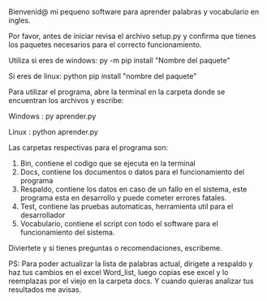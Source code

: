 Bienvenid@ mi pequeno software para aprender palabras y vocabulario en ingles.

Por favor, antes de iniciar revisa el archivo setup.py y confirma que tienes los paquetes necesarios para el correcto funcionamiento.

Utiliza si eres de windows:
py -m pip install "Nombre del paquete"

Si eres de linux:
python pip install "nombre del paquete"
  
Para utilizar el programa, abre la terminal en la carpeta donde se encuentran los archivos y escribe:

Windows : py aprender.py

Linux : python aprender.py
  
Las carpetas respectivas para el programa son:
1) Bin, contiene el codigo que se ejecuta en la terminal
2) Docs, contiene los documentos o datos para el funcionamiento del programa
3) Respaldo, contiene los datos en caso de un fallo en el sistema, este programa esta en desarrollo y puede cometer errores fatales.
4) Test, contiene las pruebas automaticas, herramienta util para el desarrollador
5) Vocabulario, contiene el script con todo el software para el funcionamiento del sistema.
  
  
Diviertete y si tienes preguntas o recomendaciones, escribeme.

PS: Para poder actualizar la lista de palabras actual, dirigete a respaldo y haz tus cambios en el excel Word_list, 
luego copias ese excel y lo reemplazas por el viejo en la carpeta docs. Y cuando quieras analizar tus resultados me avisas.
